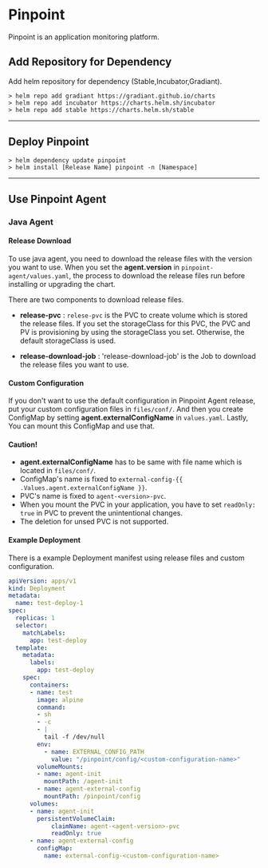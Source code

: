 # Pinpoint

Pinpoint is an application monitoring platform.

## Add Repository for Dependency
Add helm repository for dependency (Stable,Incubator,Gradiant).
```
> helm repo add gradiant https://gradiant.github.io/charts
> helm repo add incubator https://charts.helm.sh/incubator 
> helm repo add stable https://charts.helm.sh/stable
```

---
## Deploy Pinpoint
```
> helm dependency update pinpoint
> helm install [Release Name] pinpoint -n [Namespace]
```

---
## Use Pinpoint Agent

### Java Agent
#### Release Download
To use java agent, you need to download the release files with the version you want to use. When you set the **agent.version** in `pinpoint-agent/values.yaml`, the process to download the release files run before installing or upgrading the chart.


There are two components to download release files.

- **release-pvc** : `relese-pvc` is the PVC to create volume which is stored the release files. If you set the storageClass for this PVC, the PVC and PV is provisioning by using the storageClass you set. Otherwise, the default storageClass is used. 

- **release-download-job** : 'release-download-job' is the Job to download the release files you want to use.
#### Custom Configuration
If you don't want to use the default configuration in Pinpoint Agent release, put your custom configuration files in `files/conf/`.
And then you create ConfigMap by setting **agent.externalConfigName** in `values.yaml`. Lastly, You can mount this ConfigMap and use that.

#### Caution!
- **agent.externalConfigName** has to be same with file name which is located in `files/conf/`.
- ConfigMap's name is fixed to `external-config-{{ .Values.agent.externalConfigName }}`.
- PVC's name is fixed to `agent-<version>-pvc`.
- When you mount the PVC in your application, you have to set `readOnly: true` in PVC to prevent the unintentional changes.
- The deletion for unsed PVC is not supported.


#### Example Deployment
There is a example Deployment manifest using release files and custom configuration.
```yaml
apiVersion: apps/v1
kind: Deployment
metadata:
  name: test-deploy-1
spec:
  replicas: 1
  selector:
    matchLabels:
      app: test-deploy
  template:
    metadata:
      labels:
        app: test-deploy
    spec:
      containers:
      - name: test
        image: alpine
        command:
        - sh
        - -c
        - |
          tail -f /dev/null
        env:
          - name: EXTERNAL_CONFIG_PATH
            value: "/pinpoint/config/<custom-configuration-name>"
        volumeMounts:
        - name: agent-init
          mountPath: /agent-init
        - name: agent-external-config
          mountPath: /pinpoint/config
      volumes:
      - name: agent-init
        persistentVolumeClaim:
            claimName: agent-<agent-version>-pvc
            readOnly: true
      - name: agent-external-config
        configMap:
          name: external-config-<custom-configuration-name>
```
